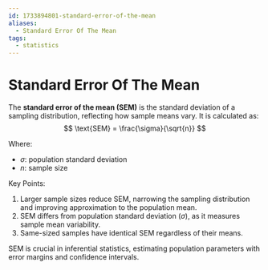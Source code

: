 ```yaml
---
id: 1733894801-standard-error-of-the-mean
aliases:
  - Standard Error Of The Mean
tags:
  - statistics
---
```


# Standard Error Of The Mean

The **standard error of the mean (SEM)** is the standard deviation of a sampling distribution, reflecting how sample means vary. It is calculated as:
$$
\text{SEM} = \frac{\sigma}{\sqrt{n}}
$$

Where:
- $\sigma$: population standard deviation
- $n$: sample size

Key Points:
1. Larger sample sizes reduce SEM, narrowing the sampling distribution and improving approximation to the population mean.
2. SEM differs from population standard deviation ($\sigma$), as it measures sample mean variability.
3. Same-sized samples have identical SEM regardless of their means.

SEM is crucial in inferential statistics, estimating population parameters with error margins and confidence intervals.
